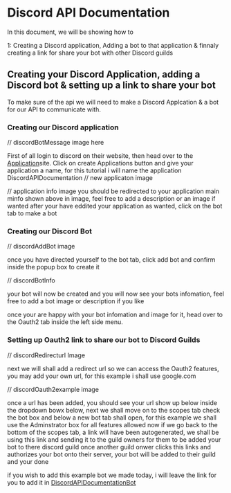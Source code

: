 # Discord API Documentation
In this document, we will be showing how to

1: Creating a Discord application, Adding a bot to that application & finnaly creating a link for share your bot with other Discord guilds

## Creating your Discord Application, adding a Discord bot & setting up a link to share your bot
To make sure of the api we will need to make a Discord Applcation & a bot for our API to communicate with.

### Creating our Discord application

// discordBotMessage image here

First of all login to discord on their website, then head over to the [Application](https://discord.com/developers/applications)site.
Click on create Applications button and give your application a name, for this tutorial i will name the application DiscordAPIDocumentation
// new applicaton image

// application info image
you should be redirected to your application main minfo shown above in image, feel free to add a description or an image if wanted
after your have eddited your application as wanted, click on the bot tab to make a bot

### Creating our Discord Bot
// discordAddBot image

once you have directed yourself to the bot tab, click add bot and confirm inside the popup box to create it

// discordBotInfo

your bot will now be created and you will now see your bots infomation, feel free to add a bot image or description if you like

once your are happy with your bot infomation and image for it, head over to the Oauth2 tab inside the left side menu.

### Setting up Oauth2 link to share our bot to Discord Guilds
// discordRedirecturl Image

next we will shall add a redirect url so we can access the Oauth2 features, you may add your own url, for this example i shall use google.com

// discordOauth2example image

once a url has been added, you should see your url show up below inside the dropdown bowx below, next we shall move on to the scopes tab
check the bot box and below a new bot tab shall open, for this example we shall use the Adminstrator box for all features allowed
now if we go back to the bottom of the scopes tab, a link will have been autogenerated, 
we shall be using this link and sending it to the guild owners for them to be added your bot to there discord guild
once another guild onwer clicks this links and authorizes your bot onto their server, your bot will be added to their guild and your done

if you wish to add this example bot we made today, i will leave the link for you to add it in [DiscordAPIDocumentationBot](https://discord.com/api/oauth2/authorize?client_id=896600592691109938&permissions=8&redirect_uri=https%3A%2F%2Fwww.google.com%2F&scope=bot)